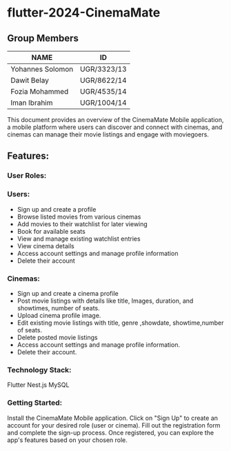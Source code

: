 # flutter-2024-CinemaMate
## Group Members

| NAME | ID | 
|----------|----------|
| Yohannes Solomon   | UGR/3323/13  | 
| Dawit Belay   | UGR/8622/14   | 
| Fozia Mohammed | UGR/4535/14 |
| Iman Ibrahim | UGR/1004/14 |
This document provides an overview of the CinemaMate Mobile application, a mobile platform where users can discover and connect with cinemas, and cinemas can manage their movie listings and engage with moviegoers.

## Features:

### User Roles:

### Users:

- Sign up and create a profile
- Browse listed movies from various cinemas
- Add movies to their watchlist for later viewing
- Book for available seats
- View and manage existing watchlist entries
- View cinema details
- Access account settings and manage profile information
- Delete their account

### Cinemas:

- Sign up and create a cinema profile
- Post movie listings with details like title, Images, duration, and showtimes, number of seats.
- Upload cinema profile image.
- Edit existing movie listings with title, genre ,showdate, showtime,number of seats.
- Delete posted movie listings
- Access account settings and manage profile information.
- Delete their account.

### Technology Stack:
Flutter 
Nest.js
MySQL

### Getting Started:

Install the CinemaMate Mobile application.
Click on "Sign Up" to create an account for your desired role (user or cinema).
Fill out the registration form and complete the sign-up process.
Once registered, you can explore the app's features based on your chosen role.
